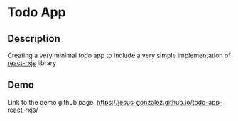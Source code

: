 # Todo App

## Description

Creating a very minimal todo app to include a very simple implementation of [react-rxjs](https://github.com/re-rxjs/react-rxjs) library

## Demo

Link to the demo github page: https://jesus-gonzalez.github.io/todo-app-react-rxjs/
